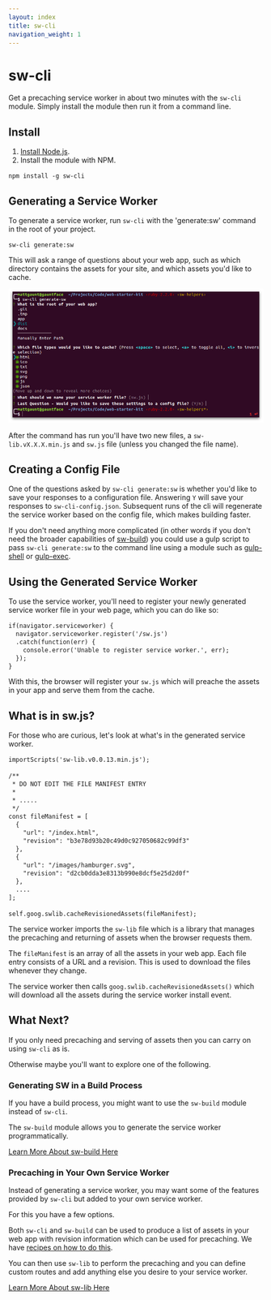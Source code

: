 ```yaml
---
layout: index
title: sw-cli
navigation_weight: 1
---
```


# sw-cli

Get a precaching service worker in about two minutes with the `sw-cli` module.
Simply install the module then run it from a command line.

## Install

1. [Install Node.js](https://nodejs.org/en/).
2. Install the module with NPM.

```
npm install -g sw-cli
```

## Generating a Service Worker

To generate a service worker, run `sw-cli` with the 'generate:sw' command in the root of
your project.

```
sw-cli generate:sw
```

This will ask a range of questions about your web app, such as which directory
contains the assets for your site, and which assets you'd like to cache.

![Screenshot of the sw-cli command.](./images/sw-cli-questions.png)

After the command has run you'll have two new files, a
`sw-lib.vX.X.X.min.js` and `sw.js` file (unless you changed
the file name).

## Creating a Config File

One of the questions asked by `sw-cli generate:sw` is whether you'd like to save
your responses to a configuration file. Answering `Y` will save your responses
to `sw-cli-config.json`. Subsequent runs of the cli will regenerate the service
worker based on the config file, which makes building faster. 

If you don't need anything more complicated (in other words if you don't need
the broader capabilities of [sw-build](sw-build)) you could use a gulp script to
pass `sw-cli generate:sw` to the command line using a module such as
[gulp-shell](https://www.npmjs.com/package/gulp-shell) or
[gulp-exec](https://www.npmjs.com/package/gulp-exec).

## Using the Generated Service Worker

To use the service worker, you'll need to register your
newly generated service worker file in your web page,
which you can do like so:

```
if(navigator.serviceworker) {
  navigator.serviceworker.register('/sw.js')
  .catch(function(err) {
    console.error('Unable to register service worker.', err);
  });
}
```

With this, the browser will register your `sw.js` which
will preache the assets in your app and serve them
from the cache.

## What is in sw.js?

For those who are curious, let's look at what's in the
generated service worker.

```
importScripts('sw-lib.v0.0.13.min.js');

/**
 * DO NOT EDIT THE FILE MANIFEST ENTRY
 *
 * .....
 */
const fileManifest = [
  {
    "url": "/index.html",
    "revision": "b3e78d93b20c49d0c927050682c99df3"
  },
  {
    "url": "/images/hamburger.svg",
    "revision": "d2cb0dda3e8313b990e8dcf5e25d2d0f"
  },
  ....
];

self.goog.swlib.cacheRevisionedAssets(fileManifest);
```

The service worker imports the `sw-lib` file which is
a library that manages the precaching and returning
of assets when the browser requests them.

The `fileManifest` is an array of all the assets in your
web app. Each file entry consists of a URL and a revision.
This is used to download the files whenever they change.

The service worker then calls
`goog.swlib.cacheRevisionedAssets()` which will download
all the assets during the service worker install event.

## What Next?

If you only need precaching and serving of assets then
you can carry on using `sw-cli` as is.

Otherwise maybe you'll want to explore one of the following.

### Generating SW in a Build Process

If you have a build process, you might want to use the
`sw-build` module instead of `sw-cli`.

The `sw-build` module allows you to generate the service worker  
programmatically.

[Learn More About sw-build Here](../reference-docs/stable/latest/module-sw-build.html#main)

### Precaching in Your Own Service Worker

Instead of generating a service worker, you may want some
of the features provided by `sw-cli` but added to your
own service worker.

For this you have a few options.

Both `sw-cli` and `sw-build` can be used to produce a
list of assets in your web app with revision
information which can be used for precaching. We have
[recipes on how to do this](../recipes#main).

You can then use `sw-lib` to perform the precaching and
you can define custom routes and add anything else you
desire to your service worker.

[Learn More About sw-lib Here](../reference-docs/stable/latest/module-sw-lib.html#main)
